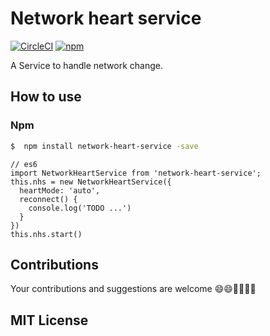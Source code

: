 # Network heart service

[![CircleCI](https://circleci.com/gh/JackPu/daycaca.svg?style=shield)](https://circleci.com/gh/JackPu/daycaca)
[![npm](https://img.shields.io/npm/v/network-heart-service.svg?maxAge=2592000)]()


A Service to handle network change.


## How to use

### Npm

``` bash
$  npm install network-heart-service -save
```


``` es6
// es6
import NetworkHeartService from 'network-heart-service';
this.nhs = new NetworkHeartService({
  heartMode: 'auto',
  reconnect() {
    console.log('TODO ...')
  }
})
this.nhs.start()
```


## Contributions

Your contributions and suggestions are welcome 😄😄🌺🌺🎆🎆

## MIT License




